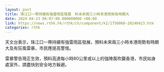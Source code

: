 ```yaml
---
layout: post
title: 珠江口一帶持續有強雷雨區發展　料未來兩三小時本港雨勢有時頗大
date: 2024-04-23 06:07:00.000000000 +08:00
link: https://news.rthk.hk/rthk/ch/component/k2/1750060-20240423.htm
categories: rthk
---
```


天文台表示，珠江口一帶持續有強雷雨區發展，預料未來兩三小時本港雨勢有時頗大及有狂風雷暴，市民應提高警惕。

雷暴警告現正生效，預料高達每小時80公里或以上的強陣風吹襲香港，市民如身處室外，請盡快到安全地方躲避。
